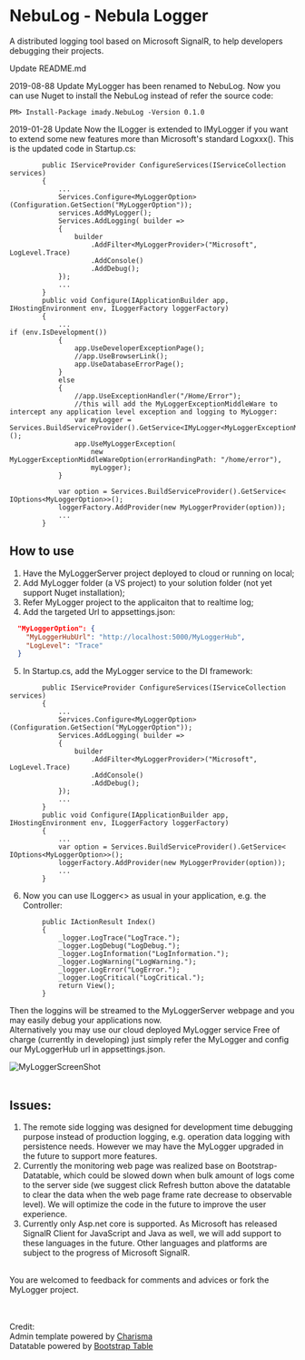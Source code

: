 # NebuLog - Nebula Logger</br>
A distributed logging tool based on Microsoft SignalR, to help developers debugging their projects.</br>


Update README.md

2019-08-88 Update
MyLogger has been renamed to NebuLog.
Now you can use Nuget to install the NebuLog instead of refer the source code:
~~~
PM> Install-Package imady.NebuLog -Version 0.1.0
~~~

2019-01-28 Update
Now the ILogger is extended to IMyLogger if you want to extend some new features more than Microsoft's standard Logxxx().
This is the updated code in Startup.cs:
~~~
        public IServiceProvider ConfigureServices(IServiceCollection services)
        {
            ...
            Services.Configure<MyLoggerOption>(Configuration.GetSection("MyLoggerOption"));
            services.AddMyLogger();
            Services.AddLogging( builder =>
            {
                builder
                    .AddFilter<MyLoggerProvider>("Microsoft", LogLevel.Trace)
                    .AddConsole()
                    .AddDebug();
            });
            ...
        }
        public void Configure(IApplicationBuilder app, IHostingEnvironment env, ILoggerFactory loggerFactory)
        {
            ...
if (env.IsDevelopment())
            {
                app.UseDeveloperExceptionPage();
                //app.UseBrowserLink();
                app.UseDatabaseErrorPage();
            }
            else
            {
                //app.UseExceptionHandler("/Home/Error");
                //this will add the MyLoggerExceptionMiddleWare to intercept any application level exception and logging to MyLogger:
                var myLogger = Services.BuildServiceProvider().GetService<IMyLogger<MyLoggerExceptionMiddleWare>>();
                app.UseMyLoggerException(
                    new MyLoggerExceptionMiddleWareOption(errorHandingPath: "/home/error"),
                    myLogger);
            }

            var option = Services.BuildServiceProvider().GetService< IOptions<MyLoggerOption>>();
            loggerFactory.AddProvider(new MyLoggerProvider(option));
            ...
        }
~~~


How to use</br>
-----------------
1. Have the MyLoggerServer project deployed to cloud or running on local;
2. Add MyLogger folder (a VS project) to your solution folder (not yet support Nuget installation);
3. Refer MyLogger project to the applicaiton that to realtime log;
4. Add the targeted Url to appsettings.json:
~~~ Json
  "MyLoggerOption": {
    "MyLoggerHubUrl": "http://localhost:5000/MyLoggerHub",
    "LogLevel": "Trace"
  }
~~~
5. In Startup.cs, add the MyLogger service to the DI framework:
~~~
        public IServiceProvider ConfigureServices(IServiceCollection services)
        {
            ...
            Services.Configure<MyLoggerOption>(Configuration.GetSection("MyLoggerOption"));
            Services.AddLogging( builder =>
            {
                builder
                    .AddFilter<MyLoggerProvider>("Microsoft", LogLevel.Trace)
                    .AddConsole()
                    .AddDebug();
            });
            ...
        }
        public void Configure(IApplicationBuilder app, IHostingEnvironment env, ILoggerFactory loggerFactory)
        {
            ...
            var option = Services.BuildServiceProvider().GetService< IOptions<MyLoggerOption>>();
            loggerFactory.AddProvider(new MyLoggerProvider(option));
            ...
        }
~~~
6. Now you can use ILogger<> as usual in your application, e.g. the Controller:
~~~
        public IActionResult Index()
        {
            _logger.LogTrace("LogTrace.");
            _logger.LogDebug("LogDebug.");
            _logger.LogInformation("LogInformation.");
            _logger.LogWarning("LogWarning.");
            _logger.LogError("LogError.");
            _logger.LogCritical("LogCritical.");
            return View();
        }
~~~
Then the loggins will be streamed to the MyLoggerServer webpage and you may easily debug your applications now.
</br>
Alternatively you may use our cloud deployed MyLogger service Free of charge (currently in developing) just simply refer the MyLogger and config our MyLoggerHub url in appsettings.json.
</br>

![MyLoggerScreenShot](https://github.com/silentrock/MyLogger/blob/master/MyLoggerScreenShot.png)
</br></br>

Issues:
-------
1. The remote side logging was designed for development time debugging purpose instead of production logging, e.g. operation data logging with persistence needs. However we may have the MyLogger upgraded in the future to support more features.
2. Currently the monitoring web page was realized base on Bootstrap-Datatable, which could be slowed down when bulk amount of logs come to the server side (we suggest click Refresh button above the datatable to clear the data when the web page frame rate decrease to observable level). We will optimize the code in the future to improve the user experience.
3. Currently only Asp.net core is supported. As Microsoft has released SignalR Client for JavaScript and Java as well, we will add support to these languages in the future. Other languages and platforms are subject to the progress of Microsoft SignalR.
</br>
You are welcomed to feedback for comments and advices or fork the MyLogger project.
</br>
</br>
</br>




Credit:</br>
Admin template powered by [Charisma](http://usman.it/themes/charisma)</br>
Datatable powered by [Bootstrap Table](https://github.com/wenzhixin/bootstrap-table/)</br>
